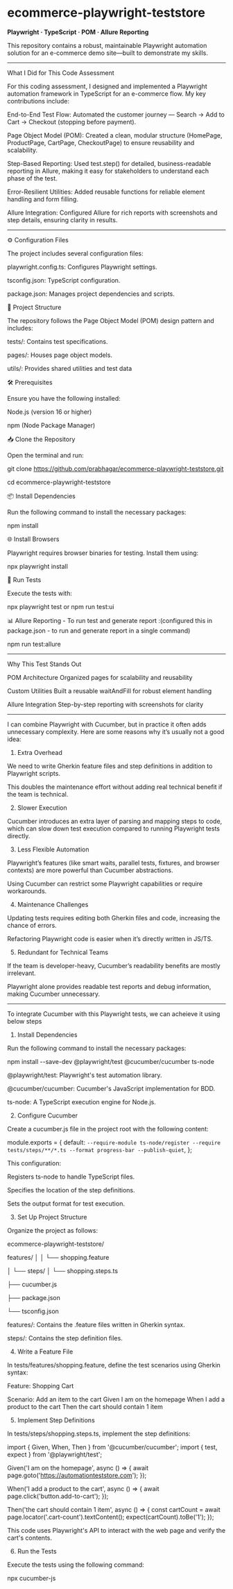# ecommerce-playwright-teststore

**Playwright · TypeScript · POM · Allure Reporting**

This repository contains a robust, maintainable Playwright automation solution for an e-commerce demo site—built to demonstrate my skills.



---
What I Did for This Code Assessment

For this coding assessment, I designed and implemented a Playwright automation framework in TypeScript for an e-commerce flow. My key contributions include:

End-to-End Test Flow: Automated the customer journey — Search → Add to Cart → Checkout (stopping before payment).

Page Object Model (POM): Created a clean, modular structure (HomePage, ProductPage, CartPage, CheckoutPage) to ensure reusability and scalability.

Step-Based Reporting: Used test.step() for detailed, business-readable reporting in Allure, making it easy for stakeholders to understand each phase of the test.

Error-Resilient Utilities: Added reusable functions for reliable element handling and form filling.

Allure Integration: Configured Allure for rich reports with screenshots and step details, ensuring clarity in results.

---

⚙️ Configuration Files

The project includes several configuration files:

playwright.config.ts: Configures Playwright settings.

tsconfig.json: TypeScript configuration.

package.json: Manages project dependencies and scripts.



🧩 Project Structure

The repository follows the Page Object Model (POM) design pattern and includes:

tests/: Contains test specifications.

pages/: Houses page object models.

utils/: Provides shared utilities and test data



🛠️ Prerequisites

Ensure you have the following installed:

Node.js (version 16 or higher)

npm (Node Package Manager)



📥 Clone the Repository

Open the terminal and run:

git clone https://github.com/prabhagar/ecommerce-playwright-teststore.git

cd ecommerce-playwright-teststore



📦 Install Dependencies

Run the following command to install the necessary packages:

npm install



🌐 Install Browsers

Playwright requires browser binaries for testing. Install them using:

npx playwright install



🧪 Run Tests

Execute the tests with:

npx playwright test or npm run test:ui



📊 Allure Reporting - To run test and generate report :(configured this in package.json - to run and generate report in a single command)

npm run test:allure

---

Why This Test Stands Out
    
POM Architecture	Organized pages for scalability and reusability

Custom Utilities	Built a reusable waitAndFill for robust element handling

Allure Integration	Step-by-step reporting with screenshots for clarity

---

I can combine Playwright with Cucumber, but in practice it often adds unnecessary complexity. Here are some reasons why it’s usually not a good idea:

1. Extra Overhead

We need to write Gherkin feature files and step definitions in addition to Playwright scripts.

This doubles the maintenance effort without adding real technical benefit if the team is technical.


2. Slower Execution

Cucumber introduces an extra layer of parsing and mapping steps to code, which can slow down test execution compared to running Playwright tests directly.


3. Less Flexible Automation

Playwright’s features (like smart waits, parallel tests, fixtures, and browser contexts) are more powerful than Cucumber abstractions.

Using Cucumber can restrict some Playwright capabilities or require workarounds.


4. Maintenance Challenges

Updating tests requires editing both Gherkin files and code, increasing the chance of errors.

Refactoring Playwright code is easier when it’s directly written in JS/TS.


5. Redundant for Technical Teams

If the team is developer-heavy, Cucumber’s readability benefits are mostly irrelevant.

Playwright alone provides readable test reports and debug information, making Cucumber unnecessary.


---

To integrate Cucumber with this Playwright tests, we can acheieve it using below steps


1. Install Dependencies

Run the following command to install the necessary packages:

npm install --save-dev @playwright/test @cucumber/cucumber ts-node



@playwright/test: Playwright's test automation library.

@cucumber/cucumber: Cucumber's JavaScript implementation for BDD.

ts-node: A TypeScript execution engine for Node.js.


2. Configure Cucumber

Create a cucumber.js file in the project root with the following content:

module.exports = {
  default: `--require-module ts-node/register --require tests/steps/**/*.ts --format progress-bar --publish-quiet`,
};


This configuration:

Registers ts-node to handle TypeScript files.

Specifies the location of the step definitions.

Sets the output format for test execution.


3. Set Up Project Structure

Organize the project as follows:

ecommerce-playwright-teststore/

features/
│   │   └── shopping.feature

│   └── steps/
│       └── shopping.steps.ts

├── cucumber.js

├── package.json

└── tsconfig.json


features/: Contains the .feature files written in Gherkin syntax.

steps/: Contains the step definition files.


4. Write a Feature File

In tests/features/shopping.feature, define the test scenarios using Gherkin syntax:

Feature: Shopping Cart

  Scenario: Add an item to the cart
    Given I am on the homepage
    When I add a product to the cart
    Then the cart should contain 1 item
    

5. Implement Step Definitions

In tests/steps/shopping.steps.ts, implement the step definitions:

import { Given, When, Then } from '@cucumber/cucumber';
import { test, expect } from '@playwright/test';

Given('I am on the homepage', async () => {
  await page.goto('https://automationteststore.com');
});

When('I add a product to the cart', async () => {
  await page.click('button.add-to-cart');
});

Then('the cart should contain 1 item', async () => {
  const cartCount = await page.locator('.cart-count').textContent();
  expect(cartCount).toBe('1');
});


This code uses Playwright's API to interact with the web page and verify the cart's contents.


6. Run the Tests

Execute the tests using the following command:

npx cucumber-js
